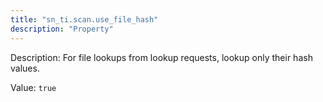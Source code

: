 ```yaml
---
title: "sn_ti.scan.use_file_hash"
description: "Property"
---
```


Description: For file lookups from lookup requests, lookup only their hash values.

Value: `true`